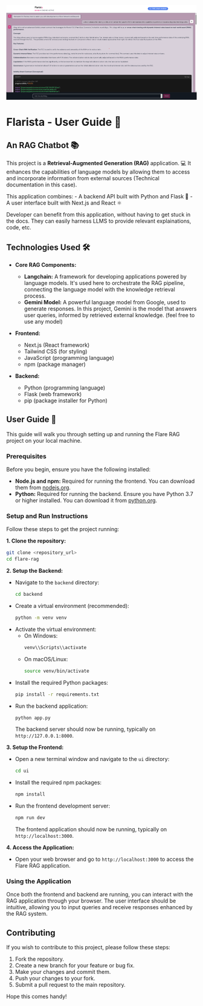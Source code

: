 ![Demo](refimg.png)
# Flarista - User Guide 🌟

## An RAG Chatbot 📚

This project is a **Retrieval-Augmented Generation (RAG)** application. 💻
It enhances the capabilities of language models by allowing them to access and incorporate information from external sources (Technical documentation in this case).

This application combines:
    - A backend API built with Python and Flask 🐍
    - A user interface built with Next.js and React ⚛️

Developer can benefit from this application, without having to get stuck in the docs. They can easily harness LLMS to provide relevant explainations, code, etc.

## Technologies Used 🛠️

- **Core RAG Components:**
    - **Langchain:**  A framework for developing applications powered by language models. It's used here to orchestrate the RAG pipeline, connecting the language model with the knowledge retrieval process.
    - **Gemini Model:** A powerful language model from Google, used to generate responses. In this project, Gemini is the model that answers user queries, informed by retrieved external knowledge. (feel free to use any model)

- **Frontend:**
    - Next.js (React framework)
    - Tailwind CSS (for styling)
    - JavaScript (programming language)
    - npm (package manager)

- **Backend:**
    - Python (programming language)
    - Flask (web framework)
    - pip (package installer for Python)

## User Guide 🚀

This guide will walk you through setting up and running the Flare RAG project on your local machine.

### Prerequisites

Before you begin, ensure you have the following installed:

- **Node.js and npm:**  Required for running the frontend. You can download them from [nodejs.org](https://nodejs.org/).
- **Python:** Required for running the backend. Ensure you have Python 3.7 or higher installed. You can download it from [python.org](https://www.python.org/).

### Setup and Run Instructions

Follow these steps to get the project running:

**1. Clone the repository:**

```bash
git clone <repository_url>
cd flare-rag
```

**2. Setup the Backend:**

- Navigate to the `backend` directory:
  ```bash
  cd backend
  ```
- Create a virtual environment (recommended):
  ```bash
  python -m venv venv
  ```
- Activate the virtual environment:
    - On Windows:
      ```bash
      venv\\Scripts\\activate
      ```
    - On macOS/Linux:
      ```bash
      source venv/bin/activate
      ```
- Install the required Python packages:
  ```bash
  pip install -r requirements.txt
  ```
- Run the backend application:
  ```bash
  python app.py
  ```
  The backend server should now be running, typically on `http://127.0.0.1:8000`.

**3. Setup the Frontend:**

- Open a new terminal window and navigate to the `ui` directory:
  ```bash
  cd ui
  ```
- Install the required npm packages:
  ```bash
  npm install
  ```
- Run the frontend development server:
  ```bash
  npm run dev
  ```
  The frontend application should now be running, typically on `http://localhost:3000`.

**4. Access the Application:**
 
- Open your web browser and go to `http://localhost:3000` to access the Flare RAG application.

### Using the Application

Once both the frontend and backend are running, you can interact with the RAG application through your browser. The user interface should be intuitive, allowing you to input queries and receive responses enhanced by the RAG system.

## Contributing

If you wish to contribute to this project, please follow these steps:

1. Fork the repository.
2. Create a new branch for your feature or bug fix.
3. Make your changes and commit them.
4. Push your changes to your fork.
5. Submit a pull request to the main repository.

Hope this comes handy!